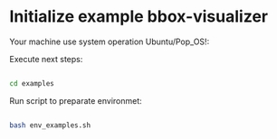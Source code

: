 
# Initialize example bbox-visualizer

Your machine use system operation Ubuntu/Pop_OS!:

Execute next steps:

```bash

cd examples

```

Run script to preparate environmet:

```bash

bash env_examples.sh

```
